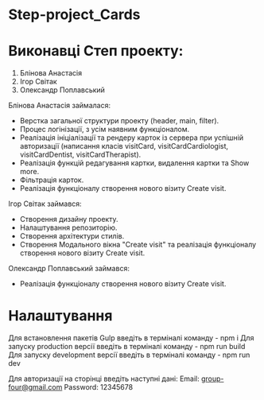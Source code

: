 # Step-project_Cards


# Виконавці Степ проекту:
1. Блінова Анастасія
2. Ігор Світак
3. Олександр Поплавський

Блінова Анастасія займалася:
- Верстка загальної структури проекту (header, main, filter).
- Процес логінізації, з усім наявним функціоналом.
- Реалізація ініціалізації та рендеру карток із сервера при успішній авторизації (написання класів visitCard, visitCardCardiologist, visitCardDentist, visitCardTherapist).
- Реалізація функцій редагування картки, видалення картки та Show more.
- Фільтрація карток.
- Реалізація функціоналу створення нового візиту Create visit.

Ігор Світак займався:
- Створення дизайну проекту.
- Налаштування репозиторію.
- Створення архітектури стилів.
- Створення Модального вікна "Create visit" та реалізація функціоналу створення нового візиту Create visit.


Олександр Поплавський займався:
- Реалізація функціоналу створення нового візиту Create visit.

# Налаштування 
Для встановлення пакетів Gulp введіть в терміналі команду - npm i
Для запуску production версії введіть в терміналі команду - npm run build
Для запуску development версії введіть в терміналі команду - npm run dev

Для авторизації на сторінці введіть наступні дані:
Email: group-four@gmail.com
Password: 12345678